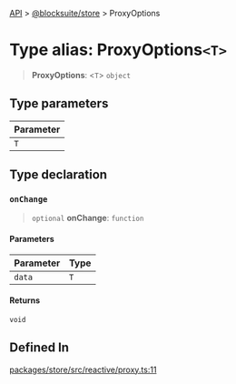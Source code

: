 [API](../../../index.md) > [@blocksuite/store](../index.md) > ProxyOptions

# Type alias: ProxyOptions`<T>`

> **ProxyOptions**: <`T`> `object`

## Type parameters

| Parameter |
| :------ |
| `T` |

## Type declaration

### `onChange`

> `optional` **onChange**: `function`

#### Parameters

| Parameter | Type |
| :------ | :------ |
| `data` | `T` |

#### Returns

`void`

## Defined In

[packages/store/src/reactive/proxy.ts:11](https://github.com/Saul-Mirone/blocksuite/blob/f2324b82e/packages/store/src/reactive/proxy.ts#L11)
